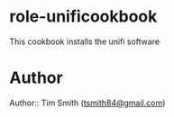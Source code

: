 # role-unificookbook

This cookbook installs the unifi software

# Author

Author:: Tim Smith ([tsmith84@gmail.com](mailto:tsmith84@gmail.com))
